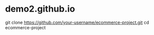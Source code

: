 # demo2.github.io
git clone https://github.com/your-username/ecommerce-project.git
cd ecommerce-project

